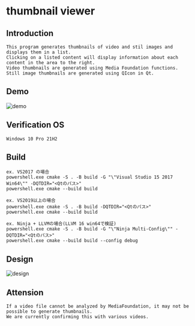 
# thumbnail viewer

## Introduction

    This program generates thumbnails of video and stil images and displays them in a list.  
    Clicking on a listed content will display information about each content in the area to the right.  
    Video thumbnails are generated using Media Foundation functions.  
    Still image thumbnails are generated using QIcon in Qt.  

## Demo

![demo](https://github.com/IwachanOrigin/thumbnailViewer/assets/12496951/c8b453c2-a643-4dc8-ac24-3ed889c11b3a)

## Verification OS

    Windows 10 Pro 21H2

## Build

    ex. VS2017 の場合  
    powershell.exe cmake -S . -B build -G "\"Visual Studio 15 2017 Win64\"" -DQTDIR="<Qtのパス>"  
    powershell.exe cmake --build build  

    ex. VS2019以上の場合  
    powershell.exe cmake -S . -B build -DQTDIR="<Qtのパス>"  
    powershell.exe cmake --build build  

    ex. Ninja + LLVMの場合(LLVM 16 win64で検証)  
    powershell.exe cmake -S . -B build -G "\"Ninja Multi-Config\"" -DQTDIR="<Qtのパス>"  
    powershell.exe cmake --build build --config debug

## Design

![design](https://github.com/IwachanOrigin/thumbnailViewer/assets/12496951/dcf6d049-8f5c-4388-b010-588f6d0ef0e4)

## Attension

    If a video file cannot be analyzed by MediaFoundation, it may not be possible to generate thumbnails.  
    We are currently confirming this with various videos.  


